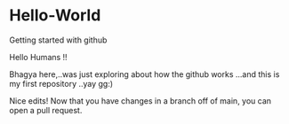 # Hello-World
Getting started with github

Hello Humans !!

Bhagya here,..was just exploring about how the github works ...and this is my first repository ..yay gg:)


Nice edits! Now that you have changes in a branch off of main, you can open a pull request.
